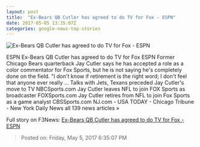 ```yaml
---
layout: post
title:  "Ex-Bears QB Cutler has agreed to do TV for Fox - ESPN"
date: 2017-05-05 13:35:07Z
categories: google-news-top-stories
---
```


![Ex-Bears QB Cutler has agreed to do TV for Fox - ESPN](http://a1.espncdn.com/combiner/i?img=%2Fphoto%2F2016%2F1110%2Fr150628_1296x729_16%2D9.jpg)

ESPN Ex-Bears QB Cutler has agreed to do TV for Fox ESPN Former Chicago Bears quarterback Jay Cutler says he has accepted a role as a color commentator for Fox Sports, but he is not saying he's completely done on the field. "I don't know if retirement is the right word; I don't feel that anyone ever really ... Talks with Jets, Texans preceded Jay Cutler's move to TV NBCSports.com Jay Cutler leaves NFL to join FOX Sports as broadcaster FOXSports.com Jay Cutler retires from NFL to join Fox Sports as a game analyst CBSSports.com NJ.com - USA TODAY - Chicago Tribune - New York Daily News all 139 news articles »


Full story on F3News: [Ex-Bears QB Cutler has agreed to do TV for Fox - ESPN](http://www.f3nws.com/n/aGuRYB)

> Posted on: Friday, May 5, 2017 6:35:07 PM
